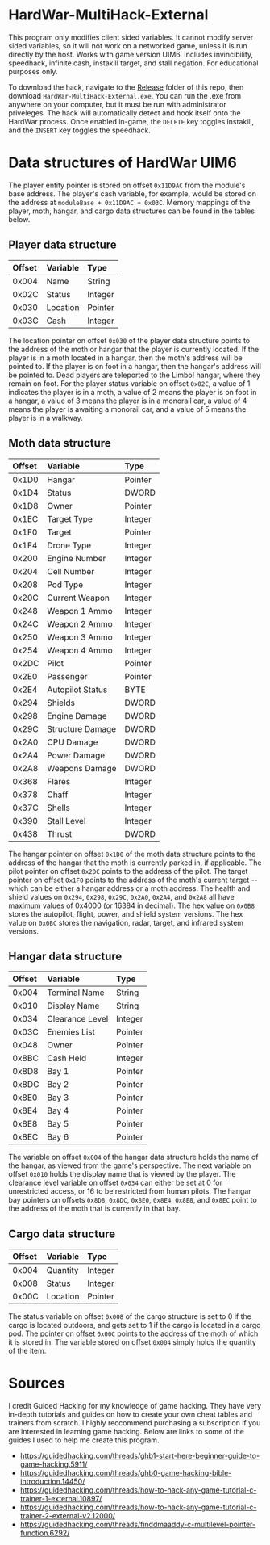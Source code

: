 # HardWar-MultiHack-External
This program only modifies client sided variables. It cannot modify server sided variables,
so it will not work on a networked game, unless it is run directly by the host. Works with
game version UIM6. Includes invincibility, speedhack, infinite cash, instakill target,
and stall negation. For educational purposes only.

To download the hack, navigate to the [Release](https://github.com/JulianOzelRose/HardWar-MultiHack-External/tree/master/Release)
folder of this repo, then download ```HardWar-MultiHack-External.exe```. You can run the .exe from anywhere on your computer,
but it must be run with administrator priveleges. The hack will automatically detect and hook itself onto
the HardWar process. Once enabled in-game, the ```DELETE``` key toggles instakill, and the
```INSERT``` key toggles the speedhack.

# Data structures of HardWar UIM6

The player entity pointer is stored on offset
```0x11D9AC``` from the module's base address. The player's cash variable,
for example, would be stored on the address at ```moduleBase + 0x11D9AC + 0x03C```.
Memory mappings of the player, moth, hangar, and cargo data structures can be found
in the tables below.

## Player data structure ##
| **Offset**     | **Variable**    | **Type**   |
| :---           | :---            | :---       |
| 0x004          | Name            | String     |
| 0x02C          | Status          | Integer    |
| 0x030          | Location        | Pointer    |
| 0x03C          | Cash            | Integer    |

The location pointer on offset ```0x030``` of the player data structure
points to the address of the moth or hangar that the player
is currently located. If the player is in a moth located in a hangar,
then the moth's address will be pointed to. If the player is on foot
in a hangar, then the hangar's address will be pointed to. Dead players
are teleported to the Limbo! hangar, where they remain on foot. For the
player status variable on offset ```0x02C```, a value of 1 indicates the
player is in a moth, a value of 2 means the player is on foot in a hangar,
a value of 3 means the player is in a monorail car, a value of 4 means the
player is awaiting a monorail car, and a value of 5 means the player is in a walkway.


## Moth data structure ##
| **Offset**    | **Variable**     | **Type**      |
| :---          | :---             | :---          |
| 0x1D0         | Hangar           | Pointer       |
| 0x1D4         | Status           | DWORD         |
| 0x1D8         | Owner            | Pointer       |
| 0x1EC         | Target Type      | Integer       |
| 0x1F0         | Target           | Pointer       |
| 0x1F4         | Drone Type       | Integer       |
| 0x200         | Engine Number    | Integer       |
| 0x204         | Cell Number      | Integer       |
| 0x208         | Pod Type         | Integer       |
| 0x20C         | Current Weapon   | Integer       |
| 0x248         | Weapon 1 Ammo    | Integer       |
| 0x24C         | Weapon 2 Ammo    | Integer       |
| 0x250         | Weapon 3 Ammo    | Integer       |
| 0x254         | Weapon 4 Ammo    | Integer       |
| 0x2DC         | Pilot            | Pointer       |
| 0x2E0         | Passenger        | Pointer       |
| 0x2E4         | Autopilot Status | BYTE          |
| 0x294         | Shields          | DWORD         |
| 0x298         | Engine Damage    | DWORD         |
| 0x29C         | Structure Damage | DWORD         |
| 0x2A0         | CPU Damage       | DWORD         |
| 0x2A4         | Power Damage     | DWORD         |
| 0x2A8         | Weapons Damage   | DWORD         |
| 0x368         | Flares           | Integer       |
| 0x378         | Chaff            | Integer       |
| 0x37C         | Shells           | Integer       |
| 0x390         | Stall Level      | Integer       |
| 0x438         | Thrust           | DWORD         |

The hangar pointer on offset ```0x1D0``` of the moth data structure
points to the address of the hangar that the moth is currently parked
in, if applicable. The pilot pointer on offset ```0x2DC``` points to
the address of the pilot. The target pointer on offset ```0x1F0```
points to the address of the moth's current target -- which can be either
a hangar address or a moth address. The health and shield values on
```0x294```, ```0x298```, ```0x29C```, ```0x2A0```, ```0x2A4```, and ```0x2A8```
all have maximum values of 0x4000 (or 16384 in decimal). The hex value on
```0x0B8``` stores the autopilot, flight, power, and shield system versions.
The hex value on ```0x0BC``` stores the navigation, radar, target, and
infrared system versions.


## Hangar data structure ##
| **Offset**    | **Variable**     | **Type**  |
| :---          | :---             | :---      |
| 0x004         | Terminal Name    | String    |
| 0x010         | Display Name     | String    |
| 0x034         | Clearance Level  | Integer   |
| 0x03C         | Enemies List     | Pointer   |
| 0x048         | Owner            | Pointer   |
| 0x8BC         | Cash Held        | Integer   |
| 0x8D8         | Bay 1            | Pointer   |
| 0x8DC         | Bay 2            | Pointer   |
| 0x8E0         | Bay 3            | Pointer   |
| 0x8E4         | Bay 4            | Pointer   |
| 0x8E8         | Bay 5            | Pointer   |
| 0x8EC         | Bay 6            | Pointer   |

The variable on offset ```0x004``` of the hangar data structure holds the name of the hangar,
as viewed from the game's perspective. The next variable on offset ```0x010``` holds the
display name that is viewed by the player. The clearance level variable
on offset ```0x034``` can either be set at 0 for unrestricted access, or 16
to be restricted from human pilots. The hangar bay pointers on offsets ```0x8D8```,
```0x8DC```, ```0x8E0```, ```0x8E4```, ```0x8E8```, and ```0x8EC``` point to the address
of the moth that is currently in that bay.


## Cargo data structure ##
| **Offset**      | **Variable**     | **Type**      |
| :---            | :---             | :---          |
| 0x004           | Quantity         | Integer       |
| 0x008           | Status           | Integer       |
| 0x00C           | Location         | Pointer       |

The status variable on offset ```0x008``` of the cargo structure is set to 0 if the cargo
is located outdoors, and gets set to 1 if the cargo is located in a cargo pod. The pointer
on offset ```0x00C``` points to the address of the moth of which it is stored in. The variable
stored on offset ```0x004``` simply holds the quantity of the item.

# Sources
I credit Guided Hacking for my knowledge of game hacking. They have very in-depth tutorials and guides
on how to create your own cheat tables and trainers from scratch. I highly reccommend purchasing a subscription
if you are interested in learning game hacking. Below are links to some of the guides I used to help me create this program.
* https://guidedhacking.com/threads/ghb1-start-here-beginner-guide-to-game-hacking.5911/
* https://guidedhacking.com/threads/ghb0-game-hacking-bible-introduction.14450/
* https://guidedhacking.com/threads/how-to-hack-any-game-tutorial-c-trainer-1-external.10897/
* https://guidedhacking.com/threads/how-to-hack-any-game-tutorial-c-trainer-2-external-v2.12000/
* https://guidedhacking.com/threads/finddmaaddy-c-multilevel-pointer-function.6292/
